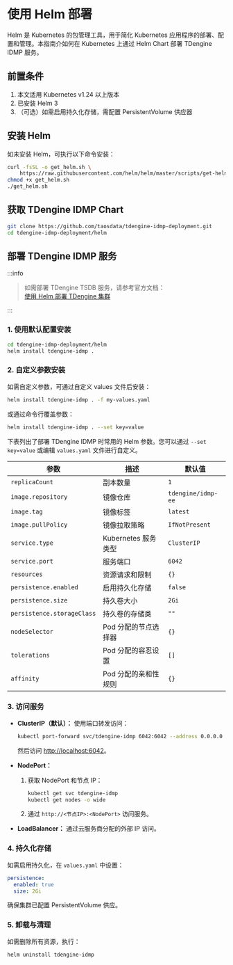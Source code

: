 # 使用 Helm 部署

Helm 是 Kubernetes 的包管理工具，用于简化 Kubernetes 应用程序的部署、配置和管理。本指南介如何在 Kubernetes 上通过 Helm Chart 部署 TDengine IDMP 服务。

## 前置条件

1. 本文适用 Kubernetes v1.24 以上版本
1. 已安装 Helm 3
1. （可选）如需启用持久化存储，需配置 PersistentVolume 供应器

## 安装 Helm

如未安装 Helm，可执行以下命令安装：

```bash
curl -fsSL -o get_helm.sh \
    https://raw.githubusercontent.com/helm/helm/master/scripts/get-helm-3
chmod +x get_helm.sh
./get_helm.sh
```

## 获取 TDengine IDMP Chart

```bash
git clone https://github.com/taosdata/tdengine-idmp-deployment.git
cd tdengine-idmp-deployment/helm
```

## 部署 TDengine IDMP 服务

:::info

> 如需部署 TDengine TSDB 服务，请参考官方文档：  
> [使用 Helm 部署 TDengine 集群](https://docs.taosdata.com/operation/deployment/#%E4%BD%BF%E7%94%A8-helm-%E9%83%A8%E7%BD%B2-tdengine-%E9%9B%86%E7%BE%A4)

:::

### 1. 使用默认配置安装

```bash
cd tdengine-idmp-deployment/helm
helm install tdengine-idmp .
```

### 2. 自定义参数安装

如需自定义参数，可通过自定义 values 文件后安装：

```bash
helm install tdengine-idmp . -f my-values.yaml
```

或通过命令行覆盖参数：

```bash
helm install tdengine-idmp . --set key=value
```

下表列出了部署 TDengine IDMP 时常用的 Helm 参数。您可以通过 `--set key=value` 或编辑 `values.yaml` 文件进行自定义。

| 参数                      | 描述                                       | 默认值                  |
|--------------------------|-------------------------------------------|------------------------|
| `replicaCount`           | 副本数量                                   | `1`                    |
| `image.repository`       | 镜像仓库                                   | `tdengine/idmp-ee` |
| `image.tag`              | 镜像标签                                   | `latest`               |
| `image.pullPolicy`       | 镜像拉取策略                               | `IfNotPresent`         |
| `service.type`           | Kubernetes 服务类型                        | `ClusterIP`            |
| `service.port`           | 服务端口                                   | `6042`                 |
| `resources`              | 资源请求和限制                             | `{}`                   |
| `persistence.enabled`    | 启用持久化存储                             | `false`                |
| `persistence.size`       | 持久卷大小                                 | `2Gi`                  |
| `persistence.storageClass`| 持久卷的存储类                            | `""`                   |
| `nodeSelector`           | Pod 分配的节点选择器                       | `{}`                   |
| `tolerations`            | Pod 分配的容忍设置                         | `[]`                   |
| `affinity`               | Pod 分配的亲和性规则                       | `{}`                   |

### 3. 访问服务

- **ClusterIP（默认）：**
  使用端口转发访问：

  ```bash
  kubectl port-forward svc/tdengine-idmp 6042:6042 --address 0.0.0.0
  ```

  然后访问 [http://localhost:6042](http://localhost:6042)。

- **NodePort：**
  1. 获取 NodePort 和节点 IP：

     ```bash
     kubectl get svc tdengine-idmp
     kubectl get nodes -o wide
     ```

  2. 通过 `http://<节点IP>:<NodePort>` 访问服务。

- **LoadBalancer：**
  通过云服务商分配的外部 IP 访问。

### 4. 持久化存储

如需启用持久化，在 `values.yaml` 中设置：

```yaml
persistence:
  enabled: true
  size: 2Gi
```

确保集群已配置 PersistentVolume 供应。

### 5. 卸载与清理

如需删除所有资源，执行：

```bash
helm uninstall tdengine-idmp
```
